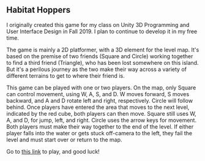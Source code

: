 ## Habitat Hoppers

I originally created this game for my class on Unity 3D Programming and User Interface Design in Fall 2019. I plan to continue to develop it in my free time.

The game is mainly a 2D platformer, with a 3D element for the level map. It's based on the premise of two friends (Square and Circle) working together to find a third friend (Triangle), who has been lost somewhere on this island. But it's a perilous journey as the two make their way across a variety of different terrains to get to where their friend is.

This game can be played with one or two players. On the map, only Square can control movement, using W, A, S, and D. W moves forward, S moves backward, and A and D rotate left and right, respectively. Circle will follow behind. Once players have entered the area that moves to the next level, indicated by the red cube, both players can then move. Square still uses W, A, and D, for jump, left, and right. Circle uses the arrow keys for movement. Both players must make their way together to the end of the level. If either player falls into the water or gets stuck off-camera to the left, they fail the level and must start over or return to the map.

Go to [this link](https://selenaqian.github.io/habitat-hoppers-game/) to play, and good luck!

<!--
### Markdown

Markdown is a lightweight and easy-to-use syntax for styling your writing. It includes conventions for

```markdown
Syntax highlighted code block

# Header 1
## Header 2
### Header 3

- Bulleted
- List

1. Numbered
2. List

**Bold** and _Italic_ and `Code` text

[Link](url) and ![Image](src)
```

For more details see [GitHub Flavored Markdown](https://guides.github.com/features/mastering-markdown/).

### Jekyll Themes

Your Pages site will use the layout and styles from the Jekyll theme you have selected in your [repository settings](https://github.com/selenaqian/habitat-hoppers-game/settings). The name of this theme is saved in the Jekyll `_config.yml` configuration file.

### Support or Contact

Having trouble with Pages? Check out our [documentation](https://help.github.com/categories/github-pages-basics/) or [contact support](https://github.com/contact) and we’ll help you sort it out.
--->
